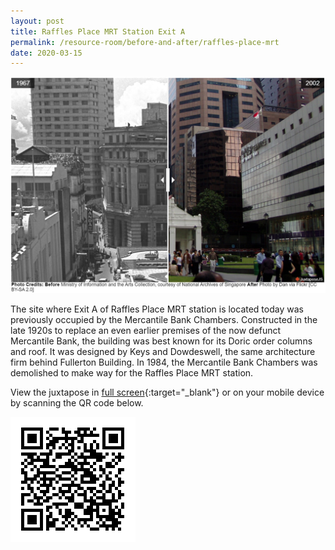 ```yaml
---
layout: post
title: Raffles Place MRT Station Exit A
permalink: /resource-room/before-and-after/raffles-place-mrt
date: 2020-03-15
---
```


<img src="/images/before-after-image-raffles-place-mrt-station.png" alt="before-after-image-raffles-place-mrt"/>

The site where Exit A of Raffles Place MRT station is located today was previously occupied by the Mercantile Bank Chambers. Constructed in the late 1920s to replace an even earlier premises of the now defunct Mercantile Bank, the building was best known for its Doric order columns and roof. It was designed by Keys and Dowdeswell, the same architecture firm behind Fullerton Building. In 1984, the Mercantile Bank Chambers was demolished to make way for the Raffles Place MRT station. 

View the juxtapose in [full screen](https://cdn.knightlab.com/libs/juxtapose/latest/embed/index.html?uid=550b6ae0-b35b-11e9-b9b8-0edaf8f81e27){:target="_blank"} or on your mobile device by scanning the QR code below.

<img src="/images/qr-code-beforeafter-raffles-place-mrt.png" alt="qr-beforeafter-raffles-place-mrt" style="width:200px;" />
